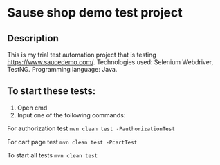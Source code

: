 # Sause shop demo test project 

## Description

This is my trial test automation project that is testing https://www.saucedemo.com/. 
Technologies used: Selenium Webdriver, TestNG.
Programming language: Java.

## To start these tests:

1. Open cmd
2. Input one of the following commands:

For authorization test
`mvn clean test -PauthorizationTest`

For cart page test
`mvn clean test -PcartTest`

To start all tests
`mvn clean test`
